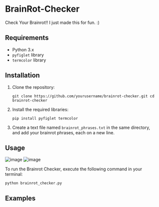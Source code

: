 # BrainRot-Checker

Check Your Brainrot!!
I just made this for fun. :)

## Requirements
- Python 3.x
- `pyfiglet` library
- `termcolor` library

## Installation

1. Clone the repository:
        
    `git clone https://github.com/yourusername/brainrot-checker.git cd brainrot-checker`
    
2. Install the required libraries:
    
    `pip install pyfiglet termcolor`
    
3. Create a text file named `brainrot_phrases.txt` in the same directory, and add your brainrot phrases, each on a new line.

## Usage
![image](https://github.com/user-attachments/assets/288aad60-ff5f-4dbc-9f78-34c8cb14ba22)
![image](https://github.com/user-attachments/assets/94249776-69fb-48c6-8055-a752967545f8)




To run the Brainrot Checker, execute the following command in your terminal:

`python brainrot_checker.py`

## Examples
